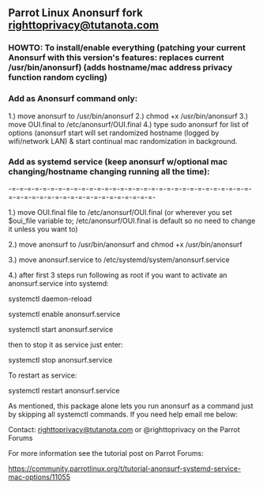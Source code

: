 Parrot Linux Anonsurf fork <righttoprivacy@tutanota.com>
-------------------------------------------------------------------

### HOWTO: To install/enable everything (patching your current Anonsurf with this version's features: replaces current /usr/bin/anonsurf) (adds hostname/mac address privacy function random cycling)

### Add as Anonsurf command only:

1.) move anonsurf to /usr/bin/anonsurf
2.) chmod +x /usr/bin/anonsurf
3.) move OUI.final to /etc/anonsurf/OUI.final
4.) type sudo anonsurf for list of options (anonsurf start will set randomized hostname (logged by wifi/network LAN) & start continual mac randomization in background.

### Add as systemd service (keep anonsurf w/optional mac changing/hostname changing running all the time): 
-=-=-=-=-=-=-=-=-=-=-=-=-=-=-=-=-=-=-=-=-=-=-=-=-=-=-=-=-=-=-=-=-=-=-=-=-=-=-=-=-=-=-=-=-=-=-=-=-=-=-

1.) move OUI.final file to /etc/anonsurf/OUI.final (or wherever you set $oui_file variable to; /etc/anonsurf/OUI.final is default so no need to change it unless you want to)

2.) move anonsurf to /usr/bin/anonsurf and chmod +x /usr/bin/anonsurf

3.) move anonsurf.service to /etc/systemd/system/anonsurf.service

4.) after first 3 steps run following as root if you want to activate
    an anonsurf.service into systemd:

systemctl daemon-reload

systemctl enable anonsurf.service

systemctl start anonsurf.service

then to stop it as service just enter:

systemctl stop anonsurf.service

To restart as service:

systemctl restart anonsurf.service

As mentioned, this package alone lets you run anonsurf as a command just by skipping
all systemctl commands. If you need help email me below:

Contact: righttoprivacy@tutanota.com or @righttoprivacy on the Parrot Forums

For more information see the tutorial post on Parrot Forums:

https://community.parrotlinux.org/t/tutorial-anonsurf-systemd-service-mac-options/11055
